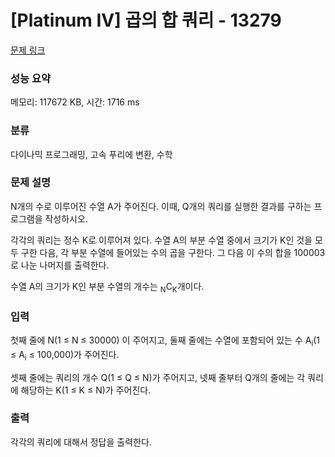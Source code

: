 # [Platinum IV] 곱의 합 쿼리 - 13279 

[문제 링크](https://www.acmicpc.net/problem/13279) 

### 성능 요약

메모리: 117672 KB, 시간: 1716 ms

### 분류

다이나믹 프로그래밍, 고속 푸리에 변환, 수학

### 문제 설명

<p>N개의 수로 이루어진 수열 A가 주어진다. 이때, Q개의 쿼리를 실행한 결과를 구하는 프로그램을 작성하시오.</p>

<p>각각의 쿼리는 정수 K로 이루어져 있다. 수열 A의 부분 수열 중에서 크기가 K인 것을 모두 구한 다음, 각 부분 수열에 들어있는 수의 곱을 구한다. 그 다음 이 수의 합을 100003로 나눈 나머지를 출력한다.</p>

<p>수열 A의 크기가 K인 부분 수열의 개수는 <sub>N</sub>C<sub>K</sub>개이다.</p>

### 입력 

 <p>첫째 줄에 N(1 ≤ N ≤ 30000) 이 주어지고, 둘째 줄에는 수열에 포함되어 있는 수 A<sub>i</sub>(1 ≤ A<sub>i</sub> ≤ 100,000)가 주어진다. </p>

<p>셋째 줄에는 쿼리의 개수 Q(1 ≤ Q ≤ N)가 주어지고, 넷째 줄부터 Q개의 줄에는 각 쿼리에 해당하는 K(1 ≤ K ≤ N)가 주어진다.</p>

### 출력 

 <p>각각의 쿼리에 대해서 정답을 출력한다.</p>

